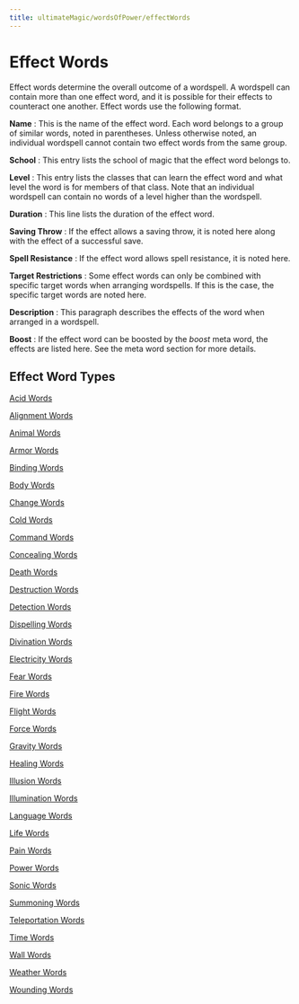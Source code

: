 ```yaml
---
title: ultimateMagic/wordsOfPower/effectWords
---
```

# Effect Words

Effect words determine the overall outcome of a wordspell. A wordspell can contain more than one effect word, and it is possible for their effects to counteract one another. Effect words use the following format.

**Name** : This is the name of the effect word. Each word belongs to a group of similar words, noted in parentheses. Unless otherwise noted, an individual wordspell cannot contain two effect words from the same group.

**School** : This entry lists the school of magic that the effect word belongs to.

**Level** : This entry lists the classes that can learn the effect word and what level the word is for members of that class. Note that an individual wordspell can contain no words of a level higher than the wordspell.

**Duration** : This line lists the duration of the effect word.

**Saving Throw** : If the effect allows a saving throw, it is noted here along with the effect of a successful save.

**Spell Resistance** : If the effect word allows spell resistance, it is noted here.

**Target Restrictions** : Some effect words can only be combined with specific target words when arranging wordspells. If this is the case, the specific target words are noted here.

**Description** : This paragraph describes the effects of the word when arranged in a wordspell.

**Boost** : If the effect word can be boosted by the _boost_ meta word, the effects are listed here. See the meta word section for more details.

## Effect Word Types

[Acid Words](effectwords/acidWords.md)

[Alignment Words](effectwords/alignmentWords.md)

[Animal Words](effectwords/animalWords.md)

[Armor Words](effectwords/armorWords.md)

[Binding Words](effectwords/bindingWords.md)

[Body Words](effectwords/bodyWords.md)

[Change Words](effectwords/changeWords.md)

[Cold Words](effectwords/coldWords.md)

[Command Words](effectwords/commandWords.md)

[Concealing Words](effectwords/concealingWords.md)

[Death Words](effectwords/deathWords.md)

[Destruction Words](effectwords/destructionWords.md)

[Detection Words](effectwords/detectionWords.md)

[Dispelling Words](effectwords/dispellingWords.md)

[Divination Words](effectwords/divinationWords.md)

[Electricity Words](effectwords/electricityWords.md)

[Fear Words](effectwords/fearWords.md)

[Fire Words](effectwords/fireWords.md)

[Flight Words](effectwords/flightWords.md)

[Force Words](effectwords/forceWords.md)

[Gravity Words](effectwords/gravityWords.md)

[Healing Words](effectwords/healingWords.md)

[Illusion Words](effectwords/illusionWords.md)

[Illumination Words](effectwords/illuminationWords.md)

[Language Words](effectwords/languageWords.md)

[Life Words](effectwords/lifeWords.md)

[Pain Words](effectwords/painWords.md)

[Power Words](effectwords/powerWords.md)

[Sonic Words](effectwords/sonicWords.md)

[Summoning Words](effectwords/summoningWords.md)

[Teleportation Words](effectwords/teleportationWords.md)

[Time Words](effectwords/timeWords.md)

[Wall Words](effectwords/wallWords.md)

[Weather Words](effectwords/weatherWords.md)

[Wounding Words](effectwords/woundingWords.md)

